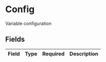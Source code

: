 # Config

Variable configuration


## Fields

| Field       | Type        | Required    | Description |
| ----------- | ----------- | ----------- | ----------- |